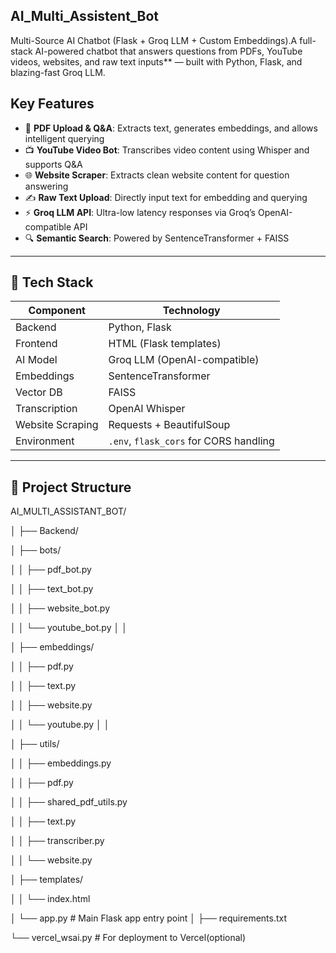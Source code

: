 ﻿## AI_Multi_Assistent_Bot
 
Multi-Source AI Chatbot (Flask + Groq LLM + Custom Embeddings).A full-stack AI-powered chatbot that answers questions from PDFs, YouTube videos, websites, and raw text inputs** — built with Python, Flask, and blazing-fast Groq LLM.

## Key Features

- 📄 **PDF Upload & Q&A**: Extracts text, generates embeddings, and allows intelligent querying
- 📺 **YouTube Video Bot**: Transcribes video content using Whisper and supports Q&A
- 🌐 **Website Scraper**: Extracts clean website content for question answering
- ✍️ **Raw Text Upload**: Directly input text for embedding and querying
- ⚡ **Groq LLM API**: Ultra-low latency responses via Groq’s OpenAI-compatible API
- 🔍 **Semantic Search**: Powered by SentenceTransformer + FAISS

---

## 🧱 Tech Stack

| Component        | Technology               |
|------------------|---------------------------|
| Backend          | Python, Flask             |
| Frontend         | HTML (Flask templates)    |
| AI Model         | Groq LLM (OpenAI-compatible) |
| Embeddings       | SentenceTransformer       |
| Vector DB        | FAISS                     |
| Transcription    | OpenAI Whisper            |
| Website Scraping | Requests + BeautifulSoup  |
| Environment      | `.env`, `flask_cors` for CORS handling |

---

## 📂 Project Structure

AI_MULTI_ASSISTANT_BOT/

│
├── Backend/

│ ├── bots/

│ │ ├── pdf_bot.py

│ │ ├── text_bot.py

│ │ ├── website_bot.py

│ │ └── youtube_bot.py
│ │

│ ├── embeddings/

│ │ ├── pdf.py

│ │ ├── text.py

│ │ ├── website.py

│ │ └── youtube.py
│ │

│ ├── utils/

│ │ ├── embeddings.py

│ │ ├── pdf.py

│ │ ├── shared_pdf_utils.py

│ │ ├── text.py

│ │ ├── transcriber.py

│ │ └── website.py

│ ├── templates/

│ │ └── index.html

│ └── app.py # Main Flask app entry point
│
├── requirements.txt

└── vercel_wsai.py # For deployment to Vercel(optional)





